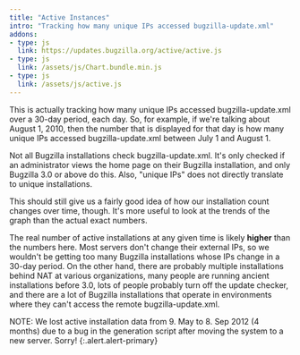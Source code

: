```yaml
---
title: "Active Instances"
intro: "Tracking how many unique IPs accessed bugzilla-update.xml"
addons:
- type: js
  link: https://updates.bugzilla.org/active/active.js
- type: js
  link: /assets/js/Chart.bundle.min.js
- type: js
  link: /assets/js/active.js
---
```


<div style="max-height:700px">
  <canvas id="chart"></canvas>
</div>
    
This is actually tracking how many unique IPs accessed
bugzilla-update.xml over a 30-day period, each day. So, for example,
if we're talking about August 1, 2010, then the number that is
displayed for that day is how many unique IPs accessed
bugzilla-update.xml between July 1 and August 1.

Not all Bugzilla installations check bugzilla-update.xml. It's only
checked if an administrator views the home page on their Bugzilla 
installation, and only Bugzilla 3.0 or above do this. Also, "unique IPs"
does not directly translate to unique installations.

This should still give us a fairly good idea of how our installation
count changes over time, though. It's more useful to look at the
trends of the graph than the actual exact numbers.

The real number of active installations at any given time is 
likely **higher** than the numbers here. Most servers don't
change their external IPs, so we wouldn't be getting too many
Bugzilla installations whose IPs change in a 30-day period. On
the other hand, there are probably multiple installations behind
NAT at various organizations, many people are running ancient
installations before 3.0, lots of people probably turn off
the update checker, and there are a lot of Bugzilla installations
that operate in environments where they can't access the remote
bugzilla-update.xml.

NOTE: We lost active installation data from 9. May to 8. Sep 2012 (4
months) due to a bug in the generation script after moving the system
to a new server. Sorry!
{:.alert.alert-primary}

